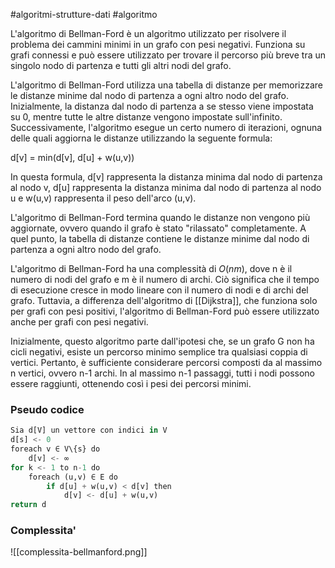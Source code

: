 #algoritmi-strutture-dati  #algoritmo 

L'algoritmo di Bellman-Ford è un algoritmo utilizzato per risolvere il problema dei cammini minimi in un grafo con pesi negativi. Funziona su grafi connessi e può essere utilizzato per trovare il percorso più breve tra un singolo nodo di partenza e tutti gli altri nodi del grafo.

L'algoritmo di Bellman-Ford utilizza una tabella di distanze per memorizzare le distanze minime dal nodo di partenza a ogni altro nodo del grafo. Inizialmente, la distanza dal nodo di partenza a se stesso viene impostata su 0, mentre tutte le altre distanze vengono impostate sull'infinito. Successivamente, l'algoritmo esegue un certo numero di iterazioni, ognuna delle quali aggiorna le distanze utilizzando la seguente formula:

d\[v\] = min(d\[v\], d\[u\] + w(u,v))

In questa formula, d\[v\] rappresenta la distanza minima dal nodo di partenza al nodo v, d\[u\] rappresenta la distanza minima dal nodo di partenza al nodo u e w(u,v) rappresenta il peso dell'arco (u,v).

L'algoritmo di Bellman-Ford termina quando le distanze non vengono più aggiornate, ovvero quando il grafo è stato "rilassato" completamente. A quel punto, la tabella di distanze contiene le distanze minime dal nodo di partenza a ogni altro nodo del grafo.

L'algoritmo di Bellman-Ford ha una complessità di $O(nm)$, dove n è il numero di nodi del grafo e m è il numero di archi. Ciò significa che il tempo di esecuzione cresce in modo lineare con il numero di nodi e di archi del grafo. Tuttavia, a differenza dell'algoritmo di [[Dijkstra]], che funziona solo per grafi con pesi positivi, l'algoritmo di Bellman-Ford può essere utilizzato anche per grafi con pesi negativi.

Inizialmente, questo algoritmo parte dall'ipotesi che, se un grafo G non ha cicli negativi, esiste un percorso minimo semplice tra qualsiasi coppia di vertici. Pertanto, è sufficiente considerare percorsi composti da al massimo n vertici, ovvero n-1 archi. In al massimo n-1 passaggi, tutti i nodi possono essere raggiunti, ottenendo così i pesi dei percorsi minimi.

### Pseudo codice

```python
Sia d[V] un vettore con indici in V
d[s] <- 0
foreach v ∈ V\{s} do 
	d[v] <- ∞
for k <- 1 to n-1 do
	foreach (u,v) ∈ E do
		if d[u] + w(u,v) < d[v] then
			d[v] <- d[u] + w(u,v)
return d
```

### Complessita'

![[complessita-bellmanford.png]]